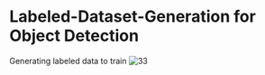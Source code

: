 # Labeled-Dataset-Generation for Object Detection
Generating labeled data to train
![33](https://github.com/smtakn44/Labeled-Dataset-Generation/assets/96833901/de727d77-de34-4004-86a5-4d9a869c8377)
